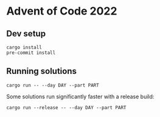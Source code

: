 # Advent of Code 2022
## Dev setup
```
cargo install
pre-commit install
```

## Running solutions
```
cargo run -- --day DAY --part PART
```

Some solutions run significantly faster with a release build:
```
cargo run --release -- --day DAY --part PART
```
